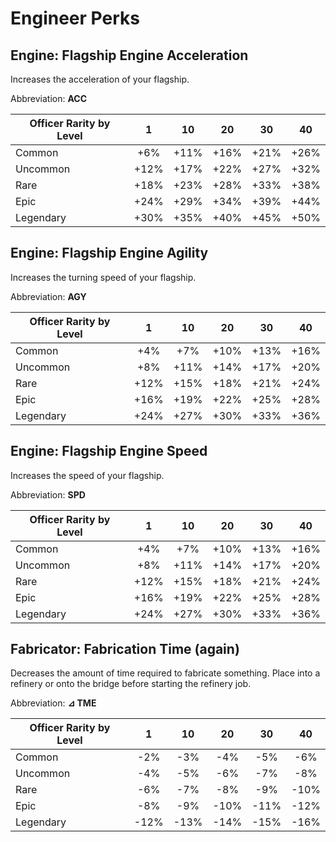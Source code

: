# Engineer Perks

## Engine: Flagship Engine Acceleration

Increases the acceleration of your flagship.

Abbreviation: **ACC**

| Officer Rarity by Level | 1    | 10   | 20   | 30   | 40   |
|-------------------------|:----:|:----:|:----:|:----:|:----:|
|Common        |+6%    |+11%    |+16%    |+21%    |+26%    |
|Uncommon      |+12%   |+17%    |+22%    |+27%    |+32%    |
|Rare          |+18%   |+23%    |+28%    |+33%    |+38%    |
|Epic          |+24%   |+29%    |+34%    |+39%    |+44%    |
|Legendary     |+30%   |+35%    |+40%    |+45%    |+50%    |

## Engine: Flagship Engine Agility

Increases the turning speed of your flagship.

Abbreviation: **AGY**

| Officer Rarity by Level | 1    | 10   | 20   | 30   | 40   |
|-------------------------|:----:|:----:|:----:|:----:|:----:|
|Common        |+4%    |+7%     |+10%    |+13%    |+16%    |
|Uncommon      |+8%    |+11%    |+14%    |+17%    |+20%    |
|Rare          |+12%   |+15%    |+18%    |+21%    |+24%    |
|Epic          |+16%   |+19%    |+22%    |+25%    |+28%    |
|Legendary     |+24%   |+27%    |+30%    |+33%    |+36%    |

## Engine: Flagship Engine Speed

Increases the speed of your flagship.

Abbreviation: **SPD**

| Officer Rarity by Level | 1    | 10   | 20   | 30   | 40   |
|-------------------------|:----:|:----:|:----:|:----:|:----:|
|Common        |+4%    |+7%     |+10%    |+13%    |+16%    |
|Uncommon      |+8%    |+11%    |+14%    |+17%    |+20%    |
|Rare          |+12%   |+15%    |+18%    |+21%    |+24%    |
|Epic          |+16%   |+19%    |+22%    |+25%    |+28%    |
|Legendary     |+24%   |+27%    |+30%    |+33%    |+36%    |

## Fabricator: Fabrication Time (again)

Decreases the amount of time required to fabricate something. Place into a refinery or onto the bridge before starting the refinery job.

Abbreviation: **⊿ TME**

| Officer Rarity by Level | 1    | 10   | 20   | 30   | 40   |
|-------------------------|:----:|:----:|:----:|:----:|:----:|
|Common        |-2%    |-3%     |-4%     |-5%     |-6%     |
|Uncommon      |-4%    |-5%     |-6%     |-7%     |-8%     |
|Rare          |-6%    |-7%     |-8%     |-9%     |-10%    |
|Epic          |-8%    |-9%     |-10%    |-11%    |-12%    |
|Legendary     |-12%   |-13%    |-14%    |-15%    |-16%    |

